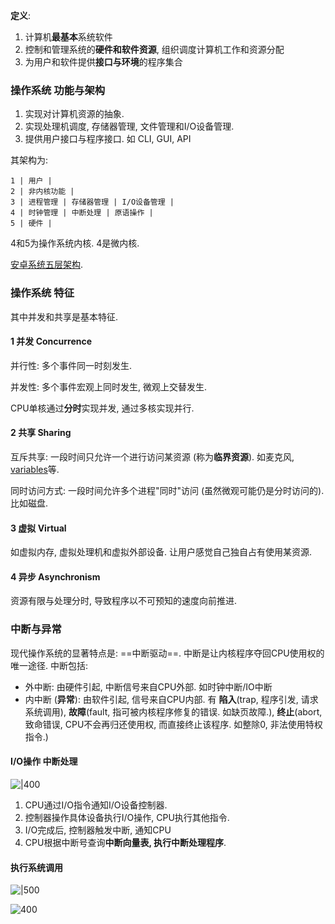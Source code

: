 **定义**:   
1. 计算机**最基本**系统软件
2. 控制和管理系统的**硬件和软件资源**, 组织调度计算机工作和资源分配
3. 为用户和软件提供**接口与环境**的程序集合

### 操作系统 功能与架构

1. 实现对计算机资源的抽象.
2. 实现处理机调度, 存储器管理, 文件管理和I/O设备管理.
3. 提供用户接口与程序接口. 如 CLI, GUI, API

其架构为:

```
1 | 用户 |
2 | 非内核功能 |
3 | 进程管理 | 存储器管理 | I/O设备管理 | 
4 | 时钟管理 | 中断处理 | 原语操作 |
5 | 硬件 |
```

4和5为操作系统内核. 4是微内核.

[安卓系统五层架构](Pasted%20image%2020230620164006.png).

### 操作系统 特征
其中并发和共享是基本特征.

#### 1 并发 Concurrence

并行性: 多个事件同一时刻发生.

并发性: 多个事件宏观上同时发生, 微观上交替发生.

CPU单核通过**分时**实现并发, 通过多核实现并行.

#### 2 共享 Sharing

互斥共享: 一段时间只允许一个进行访问某资源 (称为**临界资源**). 如麦克风, [variables](../../Shell/Bash/variables.md)等.

同时访问方式: 一段时间允许多个进程"同时"访问 (虽然微观可能仍是分时访问的). 比如磁盘.

#### 3 虚拟 Virtual

如虚拟内存, 虚拟处理机和虚拟外部设备. 让用户感觉自己独自占有使用某资源.

#### 4 异步 Asynchronism

资源有限与处理分时, 导致程序以不可预知的速度向前推进.


### 中断与异常

现代操作系统的显著特点是: ==中断驱动==. 中断是让内核程序夺回CPU使用权的唯一途径. 中断包括:  
- 外中断: 由硬件引起, 中断信号来自CPU外部. 如时钟中断/IO中断
- 内中断 (**异常**): 由软件引起, 信号来自CPU内部. 有 **陷入**(trap, 程序引发, 请求系统调用), **故障**(fault, 指可被内核程序修复的错误. 如缺页故障.), **终止**(abort, 致命错误, CPU不会再归还使用权, 而直接终止该程序. 如整除0, 非法使用特权指令.)

#### I/O操作 中断处理

![|400](Pasted%20image%2020230618230129.png)

1. CPU通过I/O指令通知I/O设备控制器.
2. 控制器操作具体设备执行I/O操作, CPU执行其他指令.
3. I/O完成后, 控制器触发中断, 通知CPU
4. CPU根据中断号查询**中断向量表, 执行中断处理程序**.

#### 执行系统调用

![|500](Pasted%20image%2020230618231116.png)

![400](Pasted%20image%2020230618231521.png)
